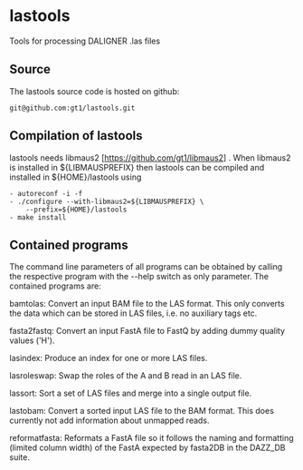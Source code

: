 # lastools
Tools for processing DALIGNER .las files

Source
------

The lastools source code is hosted on github:

	git@github.com:gt1/lastools.git

Compilation of lastools
-----------------------

lastools needs libmaus2 [https://github.com/gt1/libmaus2] . When libmaus2
is installed in ${LIBMAUSPREFIX} then lastools can be compiled and
installed in ${HOME}/lastools using

	- autoreconf -i -f
	- ./configure --with-libmaus2=${LIBMAUSPREFIX} \
		--prefix=${HOME}/lastools
	- make install

Contained programs
------------------

The command line parameters of all programs can be obtained by calling the respective program with the --help switch as only parameter.
The contained programs are:

bamtolas:
	Convert an input BAM file to the LAS format. This only converts the data which can be stored in LAS files, i.e. no auxiliary tags etc.

fasta2fastq:
	Convert an input FastA file to FastQ by adding dummy quality values ('H').

lasindex:
	Produce an index for one or more LAS files.

lasroleswap:
	Swap the roles of the A and B read in an LAS file.

lassort:
	Sort a set of LAS files and merge into a single output file.

lastobam:
	Convert a sorted input LAS file to the BAM format. This does currently not add information about unmapped reads.

reformatfasta:
	Reformats a FastA file so it follows the naming and formatting (limited column width) of the FastA expected by fasta2DB in the DAZZ_DB suite.
